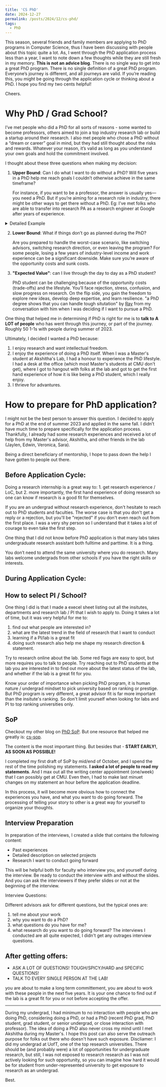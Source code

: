 ```yaml
---
title: 'CS PhD'
date: 2024-12-27
permalink: /posts/2024/12/cs-phd/
tags:
  - PhD
---
```


This season, several friends and family members are applying to PhD programs in Computer Science, thus I have been discussing with people about this topic quite a lot. As, I went through the PhD application process less than a year, I want to note down a few thoughts while they are still fresh in my memory. **This is not an advice blog**. There is no single way to get into a great PhD program. There is no single definition of a great PhD program. Everyone’s journey is different, and all journeys are valid. If you’re reading this, you might be going through the application cycle or thinking about a PhD. I hope you find my two cents helpful!

Cheers.


Why PhD / Grad School?
======
I’ve met people who did a PhD for all sorts of reasons - some wanted to become professors, others aimed to join a top industry research lab or build a startup around their research. I also met people who chose a PhD without a “dream or career” goal in mind, but they had still thought about the risks and rewards. Whatever your reason, it’s valid as long as you understand your own goals and hold the commitment involved.

I thought about these three questions when making my decision:

1. **Upper Bound**:
   Can I do what I want to do without a PhD? Will five years in a PhD help me reach goals I couldn’t otherwise achieve in the same timeframe? 
   
   For instance, if you want to be a professor, the answer is usually yes—you need a PhD. But if you’re aiming for a research role in industry, there might be other ways to get there without a PhD. Eg: I've met folks who are able to transfer into research PA as a research engineer at Google after years of experience.

  <details>
  <summary>Detailed Example</summary>
   A simple trade-off example is working as a software engineer right after undergrad: join as L3, promotion to L4 (typically ~2 years, no emerpical stats, just from conversation with people I met), promotion to L5 (another 2-3 years for top performers).
   
   SDE as PhD grad: join as L4 (typical case) after 4-5 years of PhD. Though with more career options, such as research scientist role right after PhD, which is less likely as an undergrad new grad.
  </details>

2. **Lower Bound**:
   What if things don’t go as planned during the PhD? 
   
   Are you prepared to handle the worst-case scenario, like switching advisors, switching research direction, or even leaving the program? For some people, losing a few years of industry-level income and work experience can be a significant downside. Make sure you’re aware of the  opportunity costs and sunk costs.


3. **"Expected Value"**:
   can I live through the day to day as a PhD student?

   PhD student can be challenging because of the opportunity costs (trade-offs) and the lifestyle. You’ll face rejection, stress, confusion, and slow progress on research. On the flip side, you gain the freedom to explore new ideas, develop deep expertise, and learn resilience. "a PhD degree shows that you can handle tough situtation" by [Ray](https://www.linkedin.com/in/raymondlo84/) from my conversation with him when I was deciding if I want to pursue a PhD.


One thing that helped me in determining if PhD is right for me is to **talk to A LOT of people** who has went through this journey, or part of the journey. Roughly 50 1-1s with people during summer of 2023.

Ultimately, I decided I wanted a PhD because:  
1. I enjoy research and want intellectual freedom.  
2. I enjoy the experience of doing a PhD itself. When I was a Master's student at Akshitha's Lab, I had a honour to experience the PhD lifestyle. I had a desk at the office (which most Master's students at CMU don't get), where I got to hangout with folks at the lab and got to get the first hand experience of how it is like being a PhD student, which I really enjoy.
3. I thrieve for advantures.


How to prepare for PhD application?
======
I might not be the best person to answer this question. I decided to apply for a PhD at the end of summer 2023 and applied in the same fall. I didn’t have much time to prepare specifically for the application process. Thankfully, I already had some research experiences and received a lot of help from my Master's advisor, Akshitha, and other friends in the lab (Jaylen, Edwin, Veronica, Sara).

Being a direct beneficiary of mentorship, I hope to pass down the help I have gotten to people out there.

Before Application Cycle:
------
Doing a research internship is a great way to: 1. get research experience / LoC, but 2. more importantly, the first hand experience of doing research so one can know if research is a good fit for themselves.

If you are an undergrad without research experience, don't hesitate to reach out to PhD students and faculties. The worse case is that you don't get a reply or a rejection, but you'll be "rejected" if you don't even reach out from the first place. I was a very shy person so I understand that it takes a lot of courage to even take the first step.

One thing that I did not know before PhD application is that many labs takes undergraduate research assistant both fulltime and parttime. It is a thing.

You don’t need to attend the same university where you do research. Many labs welcome undergrads from other schools if you have the right skills or interests.


During Application Cycle:
------
## How to select PI / School?

One thing I did is that I made a execel sheet listing out all the insitutes, departments and research lab / PI that I wish to apply to. Doing it takes a lot of time, but it was very helpful for me to:
1. find out what people are interested in?
2. what are the latest trend in the field of research that I want to conduct
3. learning if a PI/lab is a great fit
4. doing such research also help me shape my research direction & statement.

Try to research online about the lab. Some red flags are easy to spot, but more requires you to talk to people. Try reaching out to PhD students at the lab you are interested in to find out more about the latest status of the lab, and whether if the lab is a great fit for you.

Know your order of importance when picking PhD program, it is human nature / undergrad mindset to pick university based on ranking or prestige. But PhD program is very different, a great advisor fit is far more important than the insitute's ranking. So don't limit yourself when looking for labs and PI to top ranking universities only.

## SoP
Checkout my other blog on [PhD SoP](/posts/2024/12/PhD%20SoP/). But one resource that helped me greatly is: [cs-sop](https://cs-sop.notion.site/CS-PhD-Statements-of-Purpose-df39955313834889b7ac5411c37b958d).

The content is the most important thing. But besides that - **START EARLY!**, **AS SOON AS POSSIBLE!**

I completed my first draft of SoP by mid/end of October, and I spend the rest of the time polishing my statements. **I asked a lot of people to read my statements**. And I max out all the writing center appointment (one/week) that I can possibly get at CMU. Even then, I had to make last minuet changes on my statement an hour before the application deadline.

In this process, it will become more obvious how to connect the experiences you have, and what you want to do going forward. The processing of telling your story to other is a great way for yourself to organize your thoughts.


## Interview Preparation
In preparation of the interviews, I created a slide that contains the following content:
* Past experiences
* Detailed description on selected projects
* Research I want to conduct going forward

This will be helpful both for faculty who interview you, and yourself during the interview. Be ready to conduct the interview with and without the slides. And you can ask the interviewers if they prefer slides or not at the beginning of the interview.

Interview Questions:

Different advisors ask for different questions, but the typical ones are:
1. tell me about your work
2. why you want to do a PhD?
3. what questions do you have for me?
4. what research do you want to do going forward?
The interviews I conducted are all quite expected, I didn't get any outrages interview questions.

After getting offers:
------
* ASK A LOT OF QUESTIONS! TOUGH/SPICY/HARD and SPECIFIC QUESTIONS! 
* TALK TO EVERY SINGLE PERSON AT THE LAB!

you are about to make a long term committement, you are about to work with these people in the next five years. It is your one chance to find out if the lab is a great fit for you or not before accepting the offer.


------
During my undergrad, I had minimum to no interaction with people who are doing PhD, considering doing a PhD, or had a PhD (recent PhD grad, PhD student, grad student, or senior undergrad, or close interaction with professor). The idea of doing a PhD also never cross my mind until I met Akshitha during my Master's. I hope this post can also serve the outreach purpose for folks out there who doesn't have such exposure. Discliamer: I did my undergrad at UofT, one of the top research universities. There should be (and probably were) a lot of opportunities for undergraduate research, but still, I was not exposed to research research as I was not actively looking for such opportunity, so you can imagine how hard it would be for student from under-represented university to get exposure to research as an undergrad.

Best.